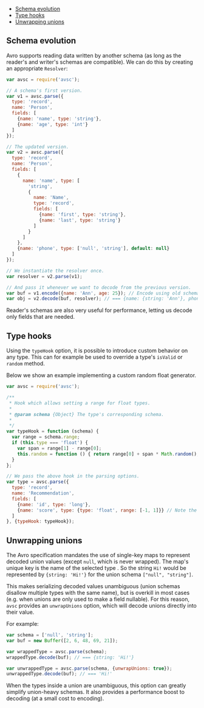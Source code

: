 + [Schema evolution](#schema-evolution)
+ [Type hooks](#type-hooks)
+ [Unwrapping unions](#unwrapping-unions)


## Schema evolution

Avro supports reading data written by another schema (as long as the reader's
and writer's schemas are compatible). We can do this by creating an appropriate
`Resolver`:

```javascript
var avsc = require('avsc');

// A schema's first version.
var v1 = avsc.parse({
  type: 'record',
  name: 'Person',
  fields: [
    {name: 'name', type: 'string'},
    {name: 'age', type: 'int'}
  ]
});

// The updated version.
var v2 = avsc.parse({
  type: 'record',
  name: 'Person',
  fields: [
    {
      name: 'name', type: [
        'string',
        {
          name: 'Name',
          type: 'record',
          fields: [
            {name: 'first', type: 'string'},
            {name: 'last', type: 'string'}
          ]
        }
      ]
    },
    {name: 'phone', type: ['null', 'string'], default: null}
  ]
});

// We instantiate the resolver once.
var resolver = v2.parse(v1);

// And pass it whenever we want to decode from the previous version.
var buf = v1.encode({name: 'Ann', age: 25}); // Encode using old schema.
var obj = v2.decode(buf, resolver); // === {name: {string: 'Ann'}, phone: null}
```

Reader's schemas are also very useful for performance, letting us decode only
fields that are needed.


## Type hooks

Using the `typeHook` option, it is possible to introduce custom behavior on any
type. This can for example be used to override a type's `isValid` or `random`
method.

Below we show an example implementing a custom random float generator.

```javascript
var avsc = require('avsc');

/**
 * Hook which allows setting a range for float types.
 *
 * @param schema {Object} The type's corresponding schema.
 *
 */
var typeHook = function (schema) {
  var range = schema.range;
  if (this.type === 'float') {
    var span = range[1] - range[0];
    this.random = function () { return range[0] + span * Math.random(); };
  }
};

// We pass the above hook in the parsing options.
var type = avsc.parse({
  type: 'record',
  name: 'Recommendation',
  fields: [
    {name: 'id', type: 'long'},
    {name: 'score', type: {type: 'float', range: [-1, 1]}} // Note the range.
  ]
}, {typeHook: typeHook});
```

## Unwrapping unions

The Avro specification mandates the use of single-key maps to represent decoded
union values (except `null`, which is never wrapped). The map's unique key is
the name of the selected type . So the string `Hi!` would be represented by
`{string: 'Hi!'}` for the union schema `["null", "string"]`.

This makes serializing decoded values unambiguous (union schemas disallow
multiple types with the same name), but is overkill in most cases (e.g. when
unions are only used to make a field nullable). For this reason, `avsc`
provides an `unwrapUnions` option, which will decode unions directly into their
value.

For example:

```javascript
var schema = ['null', 'string'];
var buf = new Buffer([2, 6, 48, 69, 21]);

var wrappedType = avsc.parse(schema);
wrappedType.decode(buf); // === {string: 'Hi!'}

var unwrappedType = avsc.parse(schema, {unwrapUnions: true});
unwrappedType.decode(buf); // === 'Hi!'
```

When the types inside a union are unambiguous, this option can greatly simplify
union-heavy schemas. It also provides a performance boost to decoding (at a
small cost to encoding).
